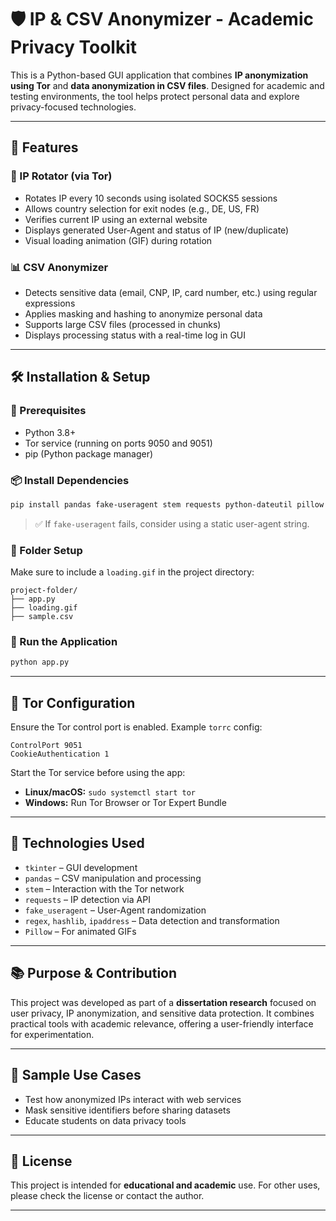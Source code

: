 # 🛡️ IP & CSV Anonymizer - Academic Privacy Toolkit

This is a Python-based GUI application that combines **IP anonymization using Tor** and **data anonymization in CSV files**. Designed for academic and testing environments, the tool helps protect personal data and explore privacy-focused technologies.

---

## 📌 Features

### 🔄 IP Rotator (via Tor)
- Rotates IP every 10 seconds using isolated SOCKS5 sessions
- Allows country selection for exit nodes (e.g., DE, US, FR)
- Verifies current IP using an external website
- Displays generated User-Agent and status of IP (new/duplicate)
- Visual loading animation (GIF) during rotation

### 📊 CSV Anonymizer
- Detects sensitive data (email, CNP, IP, card number, etc.) using regular expressions
- Applies masking and hashing to anonymize personal data
- Supports large CSV files (processed in chunks)
- Displays processing status with a real-time log in GUI

---

## 🛠️ Installation & Setup

### 🔰 Prerequisites

- Python 3.8+
- Tor service (running on ports 9050 and 9051)
- pip (Python package manager)

### 📦 Install Dependencies

```bash
pip install pandas fake-useragent stem requests python-dateutil pillow
```

> ✅ If `fake-useragent` fails, consider using a static user-agent string.

### 📁 Folder Setup

Make sure to include a `loading.gif` in the project directory:

```
project-folder/
├── app.py
├── loading.gif
├── sample.csv
```

### 🚀 Run the Application

```bash
python app.py
```

---

## 🧅 Tor Configuration

Ensure the Tor control port is enabled. Example `torrc` config:

```
ControlPort 9051
CookieAuthentication 1
```

Start the Tor service before using the app:
- **Linux/macOS:** `sudo systemctl start tor`
- **Windows:** Run Tor Browser or Tor Expert Bundle

---

## 🔬 Technologies Used

- `tkinter` – GUI development
- `pandas` – CSV manipulation and processing
- `stem` – Interaction with the Tor network
- `requests` – IP detection via API
- `fake_useragent` – User-Agent randomization
- `regex`, `hashlib`, `ipaddress` – Data detection and transformation
- `Pillow` – For animated GIFs

---

## 📚 Purpose & Contribution

This project was developed as part of a **dissertation research** focused on user privacy, IP anonymization, and sensitive data protection. It combines practical tools with academic relevance, offering a user-friendly interface for experimentation.

---

## 🧪 Sample Use Cases

- Test how anonymized IPs interact with web services
- Mask sensitive identifiers before sharing datasets
- Educate students on data privacy tools

---

## 🤝 License

This project is intended for **educational and academic** use. For other uses, please check the license or contact the author.

---